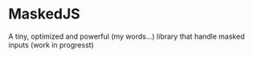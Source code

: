# MaskedJS
A tiny, optimized and powerful (my words...) library that handle masked inputs (work in progresst)
